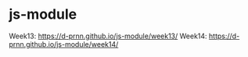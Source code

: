# js-module
Week13: https://d-prnn.github.io/js-module/week13/
Week14: https://d-prnn.github.io/js-module/week14/
